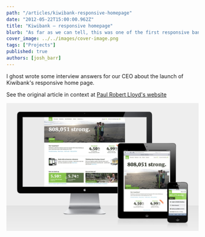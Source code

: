 ```yaml
---
path: "/articles/kiwibank-responsive-homepage"
date: "2012-05-22T15:00:00.962Z"
title: "Kiwibank – responsive homepage"
blurb: "As far as we can tell, this was one of the first responsive bank homepages in the world."
cover_image: ../../images/cover-image.png
tags: ["Projects"]
published: true
authors: [josh_barr]
---
```


I ghost wrote some interview answers for our CEO about the launch of Kiwibank's responsive home page.

See the original article in context at [Paul Robert Lloyd's website](https://paulrobertlloyd.com/2012/05/kiwibank/)


![Kiwibank](./kiwibank-homepage.jpg)


